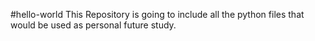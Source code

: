 #hello-world
This Repository is going to include all the python files that would be used as personal future study.


